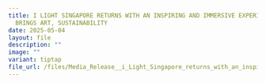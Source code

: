 ```yaml
---
title: I LIGHT SINGAPORE RETURNS WITH AN INSPIRING AND IMMERSIVE EXPERIENCE THAT
  BRINGS ART, SUSTAINABILITY
date: 2025-05-04
layout: file
description: ""
image: ""
variant: tiptap
file_url: /files/Media_Release__i_Light_Singapore_returns_with_an_inspiring_and_immersive_experience_that_brings_art_sustainability_and_people_together.pdf
---
```

